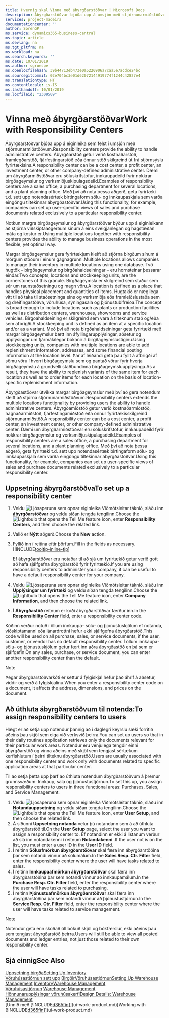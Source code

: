 ```yaml
---
title: Hvernig skal Vinna með ábyrgðarstöðvar | Microsoft Docs
description: Ábyrgðarstöðvar bjóða upp á umsjón með stjórnunarmiðstöðvum. Ábyrgðamiðstöð getur verið kostnaðarmiðstöð, hagnaðarmiðstöð, fjárfestingamiðstöð eða önnur fyrirtækisskilgreind stjórnunarmiðstöð.
services: project-madeira
documentationcenter: ''
author: SorenGP
ms.service: dynamics365-business-central
ms.topic: article
ms.devlang: na
ms.tgt_pltfrm: na
ms.workload: na
ms.search.keywords: ''
ms.date: 10/01/2019
ms.author: sgroespe
ms.openlocfilehash: 39b44713eb473e0a5220906a7caa5e7acdce24bc
ms.sourcegitcommit: 02e704bc3e01d62072144919774f1244c42827e4
ms.translationtype: HT
ms.contentlocale: is-IS
ms.lasthandoff: 10/01/2019
ms.locfileid: "2309509"
---
```

# <a name="work-with-responsibility-centers"></a><span data-ttu-id="90080-104">Vinna með ábyrgðarstöðvar</span><span class="sxs-lookup"><span data-stu-id="90080-104">Work with Responsibility Centers</span></span>
<span data-ttu-id="90080-105">Ábyrgðarstöðvar bjóða upp á eiginleika sem felst í umsjón með stjórnunarmiðstöðvum.</span><span class="sxs-lookup"><span data-stu-id="90080-105">Responsibility centers provide the ability to handle administrative centers.</span></span> <span data-ttu-id="90080-106">Ábyrgðarstöð getur verið kostnaðarstöð, framlegðarstöð, fjárfestingarstöð eða önnur stöð skilgreind út frá stjórnsýslu fyrirtækisins.</span><span class="sxs-lookup"><span data-stu-id="90080-106">A responsibility center can be a cost center, a profit center, an investment center, or other company-defined administrative center.</span></span> <span data-ttu-id="90080-107">Dæmi um ábyrgðarmiðstöðvar eru söluskrifstofur, innkaupadeild fyrir nokkrar birgðageymslur og verksmiðjuskipulagsdeild.</span><span class="sxs-lookup"><span data-stu-id="90080-107">Examples of responsibility centers are a sales office, a purchasing department for several locations, and a plant planning office.</span></span> <span data-ttu-id="90080-108">Með því að nota þessa aðgerð, geta fyrirtæki t.d. sett upp notendasértæk birtingaform sölu- og innkaupaskjala sem varða eingöngu tiltekinnar ábyrgðastöðvar.</span><span class="sxs-lookup"><span data-stu-id="90080-108">Using this functionality, for example, companies can set up user-specific views of sales and purchase documents related exclusively to a particular responsibility center.</span></span>  

<span data-ttu-id="90080-109">Notkun margra birgðageymslur og ábyrgðarstöðvar býður upp á eiginleikann að stjórna viðskiptaaðgerðum sínum á eins sveigjanlegan og hagstæðan máta og kostur er.</span><span class="sxs-lookup"><span data-stu-id="90080-109">Using multiple locations together with responsibility centers provides the ability to manage business operations in the most flexible, yet optimal way.</span></span>

<span data-ttu-id="90080-110">Margar birgðageymslur gera fyrirtækjum kleift að stjórna birgðum sínum á mörgum stöðum í einum gagnagrunni.</span><span class="sxs-lookup"><span data-stu-id="90080-110">Multiple locations allows companies to manage their inventory in multiple locations using one database.</span></span> <span data-ttu-id="90080-111">Tvö hugtök – birgðageymslur og birgðahaldseiningar – eru hornsteinar þessarar eindar.</span><span class="sxs-lookup"><span data-stu-id="90080-111">Two concepts, locations and stockkeeping units, are the cornerstones of this granule.</span></span> <span data-ttu-id="90080-112">Birgðageymsla er skilgreind sem staður sem sér um raunstaðsetningu og magn vöru.</span><span class="sxs-lookup"><span data-stu-id="90080-112">A location is defined as a place that handles physical placement and quantities of items.</span></span> <span data-ttu-id="90080-113">Hugtakið er nægilega vítt til að taka til staðsetninga eins og verksmiðja eða framleiðslustaða sem og dreifingastöðva, vöruhúsa, sýningasala og þjónustubifreiða.</span><span class="sxs-lookup"><span data-stu-id="90080-113">The concept is broad enough to include locations such as plants or production facilities as well as distribution centers, warehouses, showrooms and service vehicles.</span></span> <span data-ttu-id="90080-114">Birgðahaldseining er skilgreind sem vara á tilteknum stað og/eða sem afbrigði.</span><span class="sxs-lookup"><span data-stu-id="90080-114">A stockkeeping unit is defined as an item at a specific location and/or as a variant.</span></span> <span data-ttu-id="90080-115">Með því að nota birgðahaldseiningar geta fyrirtæki með margar birgðageymslur bætt inn áfyllingarupplýsingar, aðsetur og upplýsingar um fjármálalegar bókanir á birgðageymslustiginu.</span><span class="sxs-lookup"><span data-stu-id="90080-115">Using stockkeeping units, companies with multiple locations are able to add replenishment information, addresses, and some financial posting information at the location level.</span></span> <span data-ttu-id="90080-116">Þar af leiðandi geta þau fyllt á afbrigði af sömu vöru í hverri birgðageymslu sem og pantað vörur fyrir hverja birgðageymslu á grundvelli staðbundinna birgðageymsluupplýsinga.</span><span class="sxs-lookup"><span data-stu-id="90080-116">As a result, they have the ability to replenish variants of the same item for each location as well as to order items for each location on the basis of location-specific replenishment information.</span></span>  

<span data-ttu-id="90080-117">Ábyrgðastöðvar útvíkka margar birgðageymslur með því að gera notendum kleift að stjórna stjórnunarmiðstöðvum.</span><span class="sxs-lookup"><span data-stu-id="90080-117">Responsibility centers extends the multiple locations functionality by providing users the ability to handle administrative centers.</span></span> <span data-ttu-id="90080-118">Ábyrgðamiðstöð getur verið kostnaðarmiðstöð, hagnaðarmiðstöð, fjárfestingamiðstöð eða önnur fyrirtækisskilgreind stjórnunarmiðstöð.</span><span class="sxs-lookup"><span data-stu-id="90080-118">A responsibility center can be a cost center, a profit center, an investment center, or other company-defined administrative center.</span></span> <span data-ttu-id="90080-119">Dæmi um ábyrgðarmiðstöðvar eru söluskrifstofur, innkaupadeild fyrir nokkrar birgðageymslur og verksmiðjuskipulagsdeild.</span><span class="sxs-lookup"><span data-stu-id="90080-119">Examples of responsibility centers are a sales office, a purchasing department for several locations, and a plant planning office.</span></span> <span data-ttu-id="90080-120">Með því að nota þessa aðgerð, geta fyrirtæki t.d. sett upp notendasértæk birtingaform sölu- og innkaupaskjala sem varða eingöngu tiltekinnar ábyrgðastöðvar.</span><span class="sxs-lookup"><span data-stu-id="90080-120">Using this functionality, for example, companies can set up user-specific views of sales and purchase documents related exclusively to a particular responsibility center.</span></span>

## <a name="to-set-up-a-responsibility-center"></a><span data-ttu-id="90080-121">Uppsetning ábyrgðarstöðva</span><span class="sxs-lookup"><span data-stu-id="90080-121">To set up a responsibility center</span></span>  
1.  <span data-ttu-id="90080-122">Veldu ![Ljósaperuna sem opnar eiginleika Viðmótsleitar](media/ui-search/search_small.png "Segðu mér hvað þú vilt gera") táknið, sláðu inn **ábyrgðarstöðvar** og veldu síðan tengda tengilinn.</span><span class="sxs-lookup"><span data-stu-id="90080-122">Choose the ![Lightbulb that opens the Tell Me feature](media/ui-search/search_small.png "Tell me what you want to do") icon, enter **Responsibility Centers**, and then choose the related link.</span></span>  
2.  <span data-ttu-id="90080-123">Valið er **Nýtt** aðgerð.</span><span class="sxs-lookup"><span data-stu-id="90080-123">Choose the **New** action.</span></span>  
3.  <span data-ttu-id="90080-124">Fyllið inn í reitina eftir þörfum.</span><span class="sxs-lookup"><span data-stu-id="90080-124">Fill in the fields as necessary.</span></span> [!INCLUDE[tooltip-inline-tip](includes/tooltip-inline-tip_md.md)]  

    <span data-ttu-id="90080-125">Ef ábyrgðarstöðvar eru notaðar til að sjá um fyrirtækið getur verið gott að hafa sjálfgefna ábyrgðarstöð fyrir fyrirtækið.</span><span class="sxs-lookup"><span data-stu-id="90080-125">If you are using responsibility centers to administer your company, it can be useful to have a default responsibility center for your company.</span></span>
4. <span data-ttu-id="90080-126">Veldu ![Ljósaperuna sem opnar eiginleika Viðmótsleitar](media/ui-search/search_small.png "Segðu mér hvað þú vilt gera") táknið, sláðu inn **Upplýsingar um fyrirtæki** og veldu síðan tengda tengilinn.</span><span class="sxs-lookup"><span data-stu-id="90080-126">Choose the ![Lightbulb that opens the Tell Me feature](media/ui-search/search_small.png "Tell me what you want to do") icon, enter **Company Information**, and then choose the related link.</span></span>
5. <span data-ttu-id="90080-127">Í **Ábyrgðastöð** reitnum er kóði ábyrgðarstöðvar færður inn.</span><span class="sxs-lookup"><span data-stu-id="90080-127">In the **Responsibility Center** field, enter a responsibility center code.</span></span>

<span data-ttu-id="90080-128">Kóðinn verður notuð í öllum innkaupa- sölu- og þjónustuskjölum ef notanda, viðskiptamanni eða lánardrottni hefur ekki sjálfgefna ábyrgðarstöð.</span><span class="sxs-lookup"><span data-stu-id="90080-128">This code will be used on all purchase, sales, or service documents, if the user, customer, or vendor has no default responsibility center.</span></span> <span data-ttu-id="90080-129">Í öllum innkaupa- sölu- og þjónustuskjölum getur fært inn aðra ábyrgðastöð en þá sem er sjálfgefin.</span><span class="sxs-lookup"><span data-stu-id="90080-129">On any sales, purchase, or service document, you can enter another responsibility center than the default.</span></span>

> [!NOTE]  
>  <span data-ttu-id="90080-130">Þegar ábyrgðarstöðvarkóti er settur á fylgiskjal hefur það áhrif á aðsetur, víddir og verð á fylgiskjalinu.</span><span class="sxs-lookup"><span data-stu-id="90080-130">When you enter a responsibility center code on a document, it affects the address, dimensions, and prices on the document.</span></span>  

## <a name="to-assign-responsibility-centers-to-users"></a><span data-ttu-id="90080-131">Að úthluta ábyrgðarstöðvum til notenda:</span><span class="sxs-lookup"><span data-stu-id="90080-131">To assign responsibility centers to users</span></span>  
<span data-ttu-id="90080-132">Hægt er að setja upp notendur þannig að í daglegri keyrslu sæki forritið aðeins þau skjöl sem eiga við verksvið þeirra.</span><span class="sxs-lookup"><span data-stu-id="90080-132">You can set up users so that in their daily routines application retrieves only the documents relevant for their particular work areas.</span></span> <span data-ttu-id="90080-133">Notendur eru venjulega tengdir einni ábyrgðarstöð og vinna aðeins með skjöl sem tengjast sértækum kerfishlutum í þeirri tilteknu ábyrgðarstöð.</span><span class="sxs-lookup"><span data-stu-id="90080-133">Users are usually associated with one responsibility center and work only with documents related to specific application areas at that particular center.</span></span>  

<span data-ttu-id="90080-134">Til að setja þetta upp þarf að úthluta notendum ábyrgðarstöðvum á þremur grunnsvæðum: Innkaup, sala og þjónustustjórnun.</span><span class="sxs-lookup"><span data-stu-id="90080-134">To set this up, you assign responsibility centers to users in three functional areas: Purchases, Sales, and Service Management.</span></span>  

1.  <span data-ttu-id="90080-135">Veldu ![Ljósaperuna sem opnar eiginleika Viðmótsleitar](media/ui-search/search_small.png "Segðu mér hvað þú vilt gera") táknið, sláðu inn **Notandauppsetning** og veldu síðan tengda tengilinn.</span><span class="sxs-lookup"><span data-stu-id="90080-135">Choose the ![Lightbulb that opens the Tell Me feature](media/ui-search/search_small.png "Tell me what you want to do") icon, enter **User Setup**, and then choose the related link.</span></span>  
2.  <span data-ttu-id="90080-136">Á síðunni **Uppsetning notanda** velur þú notandann sem á að úthluta ábyrgðarstöð til.</span><span class="sxs-lookup"><span data-stu-id="90080-136">On the **User Setup** page, select the user you want to assign a responsibility center to.</span></span> <span data-ttu-id="90080-137">Ef notandinn er ekki á listanum verður að slá inn notandakenni í reitnum **Notandakenni** .</span><span class="sxs-lookup"><span data-stu-id="90080-137">If the user not is on the list, you must enter a user ID in the **User ID** field.</span></span>  
3.  <span data-ttu-id="90080-138">Í reitinn **Söluafmörkun ábyrgðarstöðvar** skal færa inn ábyrgðarstöðina þar sem notandi vinnur að sölumálum.</span><span class="sxs-lookup"><span data-stu-id="90080-138">In the **Sales Resp. Ctr. Filter** field, enter the responsibility center where the user will have tasks related to sales.</span></span>  
4.  <span data-ttu-id="90080-139">Í reitinn **Innkaupaafmörkun ábyrgðarstöðvar** skal færa inn ábyrgðarstöðina þar sem notandi vinnur að innkaupamálum.</span><span class="sxs-lookup"><span data-stu-id="90080-139">In the **Purchase Resp. Ctr. Filter** field, enter the responsibility center where the user will have tasks related to purchasing.</span></span>  
5.  <span data-ttu-id="90080-140">Í reitinn **Þjónustuafmörkun ábyrgðarstöðvar** skal færa inn ábyrgðarstöðina þar sem notandi vinnur að þjónustustjórnun.</span><span class="sxs-lookup"><span data-stu-id="90080-140">In the **Service Resp. Ctr. Filter** field, enter the responsibility center where the user will have tasks related to service management.</span></span>  

> [!NOTE]  
>  <span data-ttu-id="90080-141">Notendur geta enn skoðað öll bókuð skjöl og bókfærslur, ekki aðeins þau sem tengjast ábyrgðarstöð þeirra.</span><span class="sxs-lookup"><span data-stu-id="90080-141">Users will still be able to view all posted documents and ledger entries, not just those related to their own responsibility center.</span></span>

## <a name="see-also"></a><span data-ttu-id="90080-142">Sjá einnig</span><span class="sxs-lookup"><span data-stu-id="90080-142">See Also</span></span>  
[<span data-ttu-id="90080-143">Uppsetning birgða</span><span class="sxs-lookup"><span data-stu-id="90080-143">Setting Up Inventory</span></span>](inventory-setup-inventory.md)  
<span data-ttu-id="90080-144">[Vöruhúsastjórnun sett upp](warehouse-setup-warehouse.md)
[Birgðir](inventory-manage-inventory.md)[Vöruhúsastjórnun](warehouse-manage-warehouse.md)</span><span class="sxs-lookup"><span data-stu-id="90080-144">[Setting Up Warehouse Management](warehouse-setup-warehouse.md)
[Inventory](inventory-manage-inventory.md)[Warehouse Management](warehouse-manage-warehouse.md)</span></span>  
<span data-ttu-id="90080-145">[Vöruhúsastjórnun](warehouse-manage-warehouse.md)  </span><span class="sxs-lookup"><span data-stu-id="90080-145">[Warehouse Management](warehouse-manage-warehouse.md)  </span></span>  
[<span data-ttu-id="90080-146">Hönnunarupplýsingar vöruhúsakerfi</span><span class="sxs-lookup"><span data-stu-id="90080-146">Design Details: Warehouse Management</span></span>](design-details-warehouse-management.md)  
<span data-ttu-id="90080-147">[Unnið með [!INCLUDE[d365fin](includes/d365fin_md.md)]](ui-work-product.md)</span><span class="sxs-lookup"><span data-stu-id="90080-147">[Working with [!INCLUDE[d365fin](includes/d365fin_md.md)]](ui-work-product.md)</span></span>
